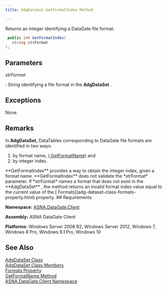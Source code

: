 ```yaml
---
title: AdgDataSet.GetFormatIndex Method

---
```


Returns an integer identifying a DataGate file format.

```cs
 public int GetFormatIndex(
   string strFormat
);
```


## Parameters



 *strFormat* 

: String identifying a file format in the **AdgDataSet** .


## Exceptions

None.
## Remarks

In **AdgDataSet,** DataTables corresponding to DataGate file formats are identified in two ways:

1. by format name, ([ GetFormatName](adg-dataset-class-get-format-name-method.html)) 
					and
2. by integer index.

<p> **GetFormatIndex** provides a way to obtain the integer index, given a format name. **GetFormatIndex** does not validate the *strFormat* parameter. If *strFormat* names a format that does not exist in the **AdgDataSet** , the method returns an invalid format index value equal to the current value of the [ Formats](adg-dataset-class-formats-property.html) property.
## Requirements

**Namespace:** [ASNA.DataGate.Client](datagate-client-namespace.html) 

**Assembly:** ASNA DataGate Client

**Platforms:** Windows Server 2008 R2, Windows Server 2012, Windows 7, Windows 8 Pro, Windows 8.1 Pro, Windows 10
## See Also


[AdgDataSet Class](adg-dataset-class.html)
      <br />
[AdgDataSet Class Members](adg-dataset-members.html)
      <br />
[Formats Property](adg-dataset-class-formats-property.html)
      <br />
[GetFormatName Method](adg-dataset-class-get-format-name-method.html)
      <br />
[ASNA.DataGate.Client Namespace](datagate-client-namespace.html)

